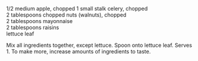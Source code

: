 ---
---

1/2 medium apple, chopped 
1 small stalk celery, chopped  
2 tablespoons chopped nuts (walnuts), chopped  
2 tablespoons mayonnaise  
2 tablespoons raisins  
lettuce leaf  

Mix all ingredients together, except lettuce. Spoon onto lettuce leaf. Serves 1. To make more, 
increase amounts of ingredients to taste.
